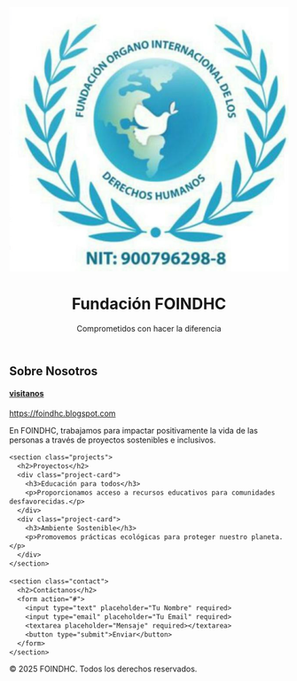 <!DOCTYPE html>
<html lang="en">
<head>
  <meta charset="UTF-8">
  <meta name="viewport" content="width=device-width, initial-scale=1.0">
  <title>FOINDHC - Fundación</title>
  <link rel="stylesheet" href="style.css">
</head>
<body>
  <header>
    <div class="logo">
      <img src="logo.png" alt="Logo de FOIND">
    </div>
    <h1>Fundación FOINDHC</h1>
    <p>Comprometidos con hacer la diferencia</p>
  </header>

  <main>
    <section class="about">
      <h2>Sobre Nosotros</h2>   <a href="https://foindhc.blogspot.com"><h4>visitanos</h4>https://foindhc.blogspot.com </a>
      <p>En FOINDHC, trabajamos para impactar positivamente la vida de las personas a través de proyectos sostenibles e inclusivos.</p>
    </section>

    <section class="projects">
      <h2>Proyectos</h2>
      <div class="project-card">
        <h3>Educación para todos</h3>
        <p>Proporcionamos acceso a recursos educativos para comunidades desfavorecidas.</p>
      </div>
      <div class="project-card">
        <h3>Ambiente Sostenible</h3>
        <p>Promovemos prácticas ecológicas para proteger nuestro planeta.</p>
      </div>
    </section>

    <section class="contact">
      <h2>Contáctanos</h2>
      <form action="#">
        <input type="text" placeholder="Tu Nombre" required>
        <input type="email" placeholder="Tu Email" required>
        <textarea placeholder="Mensaje" required></textarea>
        <button type="submit">Enviar</button>
      </form>
    </section>
  </main>

  <footer>
    <p>&copy; 2025 FOINDHC. Todos los derechos reservados.</p>
  </footer>
</body>
</html>
